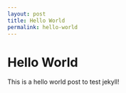 ```yaml
---
layout: post
title: Hello World
permalink: hello-world
---
```


# Hello World
This is a hello world post to test jekyll!
